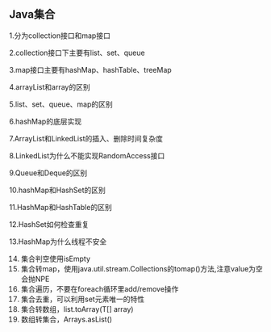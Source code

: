 ##                                                               Java集合

1.分为collection接口和map接口

2.collection接口下主要有list、set、queue

3.map接口主要有hashMap、hashTable、treeMap

4.arrayList和array的区别

5.list、set、queue、map的区别

6.hashMap的底层实现

7.ArrayList和LinkedList的插入、删除时间复杂度

8.LinkedList为什么不能实现RandomAccess接口

9.Queue和Deque的区别

10.hashMap和HashSet的区别

11.HashMap和HashTable的区别

12.HashSet如何检查重复

13.HashMap为什么线程不安全

14. 集合判空使用isEmpty
15. 集合转map，使用java.util.stream.Collections的tomap()方法,注意value为空会抛NPE
16. 集合遍历，不要在foreach循环里add/remove操作
17. 集合去重，可以利用set元素唯一的特性
18. 集合转数组，list.toArray(T[] array)
19. 数组转集合，Arrays.asList()

